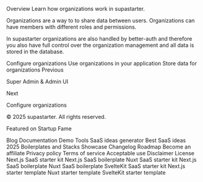Overview
Learn how organizations work in supastarter.

Organizations are a way to to share data between users. Organizations can have members with different roles and permissions.

In supastarter organizations are also handled by better-auth and therefore you also have full control over the organization management and all data is stored in the database.

Configure organizations
Use organizations in your application
Store data for organizations
Previous

Super Admin & Admin UI

Next

Configure organizations

© 2025 supastarter. All rights reserved.

Featured on Startup Fame



Blog
Documentation
Demo
Tools
SaaS ideas generator
Best SaaS ideas 2025
Boilerplates and Stacks
Showcase
Changelog
Roadmap
Become an affiliate
Privacy policy
Terms of service
Acceptable use
Disclaimer
License
Next.js SaaS starter kit
Next.js SaaS boilerplate
Nuxt SaaS starter kit
Next.js SaaS boilerplate
Nuxt SaaS boilerplate
SvelteKit SaaS starter kit
Next.js starter template
Nuxt starter template
SvelteKit starter template

